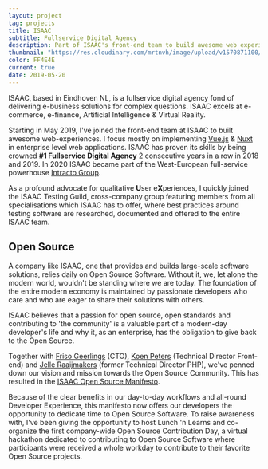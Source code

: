 ```yaml
---
layout: project
tag: projects
title: ISAAC
subtitle: Fullservice Digital Agency
description: Part of ISAAC's front-end team to build awesome web experiences built on Vue, Nuxt & other JavaScript frameworks.
thumbnail: "https://res.cloudinary.com/mrtnvh/image/upload/v1570871100/mrtnvh.com/isaac.jpg"
color: FF4E4E
current: true
date: 2019-05-20
---
```


<div class="introduction mb-ggy">

ISAAC, based in Eindhoven NL, is a fullservice digital agency fond of delivering e-business solutions for complex questions. ISAAC excels at e-commerce, e-finance, Artificial Intelligence & Virtual Reality.

</div>

<div class="column-lg-2 column-xxl-3 mb-ggy">

Starting in May 2019, I've joined the front-end team at ISAAC to built awesome web-experiences. I focus mostly on implementing [Vue.js](https://vuejs.org/) & [Nuxt](https://nuxtjs.org/) in enterprise level web applications. ISAAC has proven its skills by being crowned **#1 Fullservice Digital Agency** 2 consecutive years in a row in 2018 and 2019. In 2020 ISAAC became part of the West-European full-service powerhouse [Intracto Group](https://intracto.group).

As a profound advocate for qualitative **U**ser e**X**periences, I quickly joined the ISAAC Testing Guild, cross-company group featuring members from all specialisations which ISAAC has to offer, where best practices around testing software are researched, documented and offered to the entire ISAAC team.

</div>

## Open Source

<div class="column-lg-2 column-xxl-3 mb-ggy">

A company like ISAAC, one that provides and builds large-scale software solutions, relies daily on Open Source Software. Without it, we, let alone the modern world, wouldn't be standing where we are today. The foundation of the entire modern economy is maintained by passionate developers who care and who are eager to share their solutions with others.

ISAAC believes that a passion for open source, open standards and contributing to 'the community' is a valuable part of a modern-day developer's life and why it, as an enterprise, has the obligation to give back to the Open Source.

Together with [Friso Geerlings](https://www.linkedin.com/in/friso-geerlings-b47b384/) (CTO), [Koen Peters](https://www.linkedin.com/in/kfapeters/) (Technical Director Front-end) and [Jelle Raaijmakers](https://www.linkedin.com/in/jelleraaijmakers/) (former Technical Director PHP), we've penned down our vision and mission towards the Open Source Community. This has resulted in the [ISAAC Open Source Manifesto](https://www.isaac.nl/nl/developer-blog/open-source-manifest).

Because of the clear benefits in our day-to-day workflows and all-round Developer Experience, this manifesto now offers our developers the opportunity to dedicate time to Open Source Software. To raise awareness with, I've been giving the opportunity to host Lunch 'n Learns and co-organize the first company-wide Open Source Contribution Day, a virtual hackathon dedicated to contributing to Open Source Software where participants were received a whole workday to contribute to their favorite Open Source projects.

</div>

